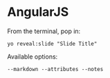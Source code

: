 
# AngularJS

From the terminal, pop in:

  ```yo reveal:slide "Slide Title"```

Available options:

 ```--markdown --attributes --notes```
